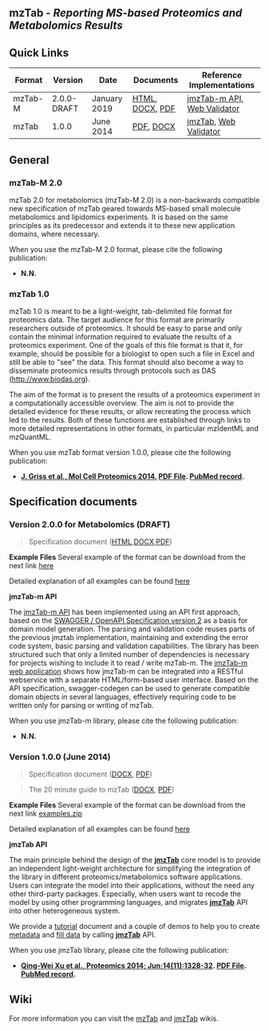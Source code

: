 ## mzTab - _Reporting MS-based Proteomics and Metabolomics Results_

## Quick Links

|Format|Version|Date|Documents|Reference Implementations|
|------|-------|----|---------|------------------------|
|mzTab-M| 2.0.0-DRAFT | January 2019 | [HTML](2_0-metabolomics-draft/mzTab_format_specification_2_0-M_draft.html), [DOCX](2_0-metabolomics-draft/mzTab_format_specification_2_0-M_draft.docx), [PDF](2_0-metabolomics-draft/mzTab_format_specification_2_0-M_draft.pdf) | [jmzTab-m API](https://github.com/lifs-tools/jmztab-m), [Web Validator](https://github.com/lifs-tools/jmztab-m-webapp) |
|mzTab| 1.0.0 | June 2014 | [PDF](https://github.com/HUPO-PSI/mzTab/tree/master/specification_document-releases/version-1.0.0/mzTab_format_specification.pdf), [DOCX](https://github.com/HUPO-PSI/mzTab/tree/master/specification_document-releases/version-1.0.0/mzTab_format_specification.docx) | [jmzTab](https://github.com/PRIDE-Utilities/jmztab), [Web Validator](https://github.com/lifs-tools/jmztab-m-webapp) |

## General
### mzTab-M 2.0
mzTab 2.0 for metabolomics (mzTab-M 2.0) is a non-backwards compatible new specification of mzTab geared towards MS-based small molecule metabolomics and lipidomics experiments. It is based on the same principles as its predecessor and extends it to these new application domains, where necessary.

When you use the mzTab-M 2.0 format, please cite the following publication:

* **N.N.**

### mzTab 1.0
mzTab 1.0 is meant to be a light-weight, tab-delimited file format for proteomics data. The target audience for this format are primarily researchers outside of proteomics. It should be easy to parse and only contain the minimal information required to evaluate the results of a proteomics experiment. One of the goals of this file format is that it, for example, should be possible for a biologist to open such a file in Excel and still be able to "see" the data. This format should also become a way to disseminate proteomics results through protocols such as DAS (http://www.biodas.org).

The aim of the format is to present the results of a proteomics experiment in a computationally accessible overview. The aim is not to provide the detailed evidence for these results, or allow recreating the process which led to the results. Both of these functions are established through links to more detailed representations in other formats, in particular mzIdentML and mzQuantML.

When you use mzTab format version 1.0.0, please cite the following publication:

  * **[J. Griss et al., Mol Cell Proteomics 2014.](http://www.mcponline.org/content/early/2014/06/30/mcp.O113.036681.abstract) [PDF File](http://www.mcponline.org/content/early/2014/06/30/mcp.O113.036681.full.pdf).  [PubMed record](http://www.ncbi.nlm.nih.gov/pubmed/24980485).**


## Specification documents
### Version 2.0.0 for Metabolomics (DRAFT)
  
  > Specification document ([HTML](2_0-metabolomics-draft/mzTab_format_specification_2_0-M_draft.html),[DOCX](2_0-metabolomics-draft/mzTab_format_specification_2_0-M_draft.docx),[PDF](2_0-metabolomics-draft/mzTab_format_specification_2_0-M_draft.pdf))
  
**Example Files**
Several example of the format can be download from the next link [here](https://github.com/HUPO-PSI/mzTab/tree/master/examples/2_0-Metabolomics_Draft)

Detailed explanation of all examples can be found [here](https://github.com/HUPO-PSI/mzTab/wiki/Examples)

**jmzTab-m API**

The [jmzTab-m API](https://github.com/lifs-tools/jmztab-m) has been implemented using an API first approach, based on the [SWAGGER / OpenAPI Specification version 2](https://github.com/OAI/OpenAPI-Specification/blob/master/versions/2.0.md) as a basis for domain model generation. The parsing and validation code reuses parts of the previous jmztab implementation, maintaining and extending the error code system, basic parsing and validation capabilities. The library has been structured such that only a limited number of dependencies is necessary for projects wishing to include it to read / write mzTab-m. The [jmzTab-m web application](https://github.com/lifs-tools/jmztab-m-webapp) shows how jmzTab-m can be integrated into a RESTful webservice with a separate HTML/form-based user interface. Based on the API specification, swagger-codegen can be used to generate compatible domain objects in several languages, effectively requiring code to be written only for parsing or writing of mzTab.

When you use jmzTab-m library, please cite the following publication:

 * **N.N.**

### Version 1.0.0 (June 2014)

  > Specification document ([DOCX](https://github.com/HUPO-PSI/mzTab/tree/master/specification_document-releases/version-1.0.0/mzTab_format_specification.docx), [PDF](https://github.com/HUPO-PSI/mzTab/tree/master/specification_document-releases/version-1.0.0/mzTab_format_specification.pdf))

  > The 20 minute guide to mzTab ([DOCX](https://github.com/HUPO-PSI/mzTab/tree/master/specification_document-releases/version-1.0.0/20minute_guide_mzTab.docx), [PDF](https://github.com/HUPO-PSI/mzTab/tree/master/specification_document-releases/version-1.0.0/20minute_guide_mzTab.pdf))

**Example Files**
Several example of the format can be download from the next link [examples.zip](http://www.ebi.ac.uk/pride/resources/tools/jmztab/latest/examples.zip)

Detailed explanation of all examples can be found [here](../../wiki/Examples)

**jmzTab API**

The main principle behind the design of the [**jmzTab**](https://github.com/PRIDE-Utilities/jmztab) core model is to provide an independent light-weight architecture for simplifying the integration of the library in different proteomics/metabolomics software applications. Users can integrate the model into their applications, without the need any other third-party packages. Especially, when users want to recode the model by using other programming languages, and migrates [**jmzTab**](https://github.com/PRIDE-Utilities/jmztab) API into other heterogeneous system.

We provide a [tutorial](https://github.com/PRIDE-Utilities/jmztab/wiki/Home) document and a couple of demos to help you to create [metadata](https://github.com/PRIDE-Utilities/jmztab/wiki/jmzTab-Metadata) and [fill data](https://github.com/PRIDE-Utilities/jmztab/wiki/jmzTab-Columns) by calling [**jmzTab**](https://github.com/PRIDE-Utilities/jmztab) API.

When you use jmzTab library, please cite the following publication:

  * **[Qing-Wei Xu et al., Proteomics 2014; Jun;14(11):1328-32](http://onlinelibrary.wiley.com/doi/10.1002/pmic.201300560/abstract). [PDF File](http://onlinelibrary.wiley.com/doi/10.1002/pmic.201300560/pdf).  [PubMed record](http://www.ncbi.nlm.nih.gov/pubmed/24659499).**

## Wiki
For more information you can visit the [mzTab](https://github.com/HUPO-PSI/mzTab/wiki) and [jmzTab](https://github.com/PRIDE-Utilities/jmztab/wiki) wikis.

